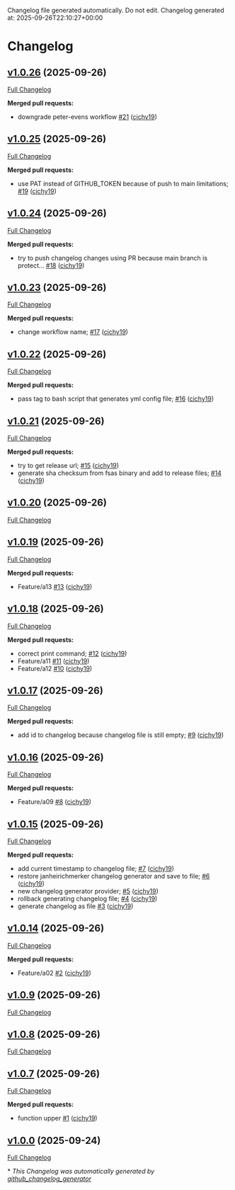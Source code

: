 Changelog file generated automatically. Do not edit.
Changelog generated at: 2025-09-26T22:10:27+00:00
# Changelog

## [v1.0.26](https://github.com/cichy19/gotestworkflow/tree/v1.0.26) (2025-09-26)

[Full Changelog](https://github.com/cichy19/gotestworkflow/compare/v1.0.25...v1.0.26)

**Merged pull requests:**

- downgrade peter-evens workflow [\#21](https://github.com/cichy19/gotestworkflow/pull/21) ([cichy19](https://github.com/cichy19))

## [v1.0.25](https://github.com/cichy19/gotestworkflow/tree/v1.0.25) (2025-09-26)

[Full Changelog](https://github.com/cichy19/gotestworkflow/compare/v1.0.24...v1.0.25)

**Merged pull requests:**

- use PAT instead of GITHUB\_TOKEN because of push to main limitations; [\#19](https://github.com/cichy19/gotestworkflow/pull/19) ([cichy19](https://github.com/cichy19))

## [v1.0.24](https://github.com/cichy19/gotestworkflow/tree/v1.0.24) (2025-09-26)

[Full Changelog](https://github.com/cichy19/gotestworkflow/compare/v1.0.23...v1.0.24)

**Merged pull requests:**

- try to push changelog changes using PR because main branch is protect… [\#18](https://github.com/cichy19/gotestworkflow/pull/18) ([cichy19](https://github.com/cichy19))

## [v1.0.23](https://github.com/cichy19/gotestworkflow/tree/v1.0.23) (2025-09-26)

[Full Changelog](https://github.com/cichy19/gotestworkflow/compare/v1.0.22...v1.0.23)

**Merged pull requests:**

- change workflow name; [\#17](https://github.com/cichy19/gotestworkflow/pull/17) ([cichy19](https://github.com/cichy19))

## [v1.0.22](https://github.com/cichy19/gotestworkflow/tree/v1.0.22) (2025-09-26)

[Full Changelog](https://github.com/cichy19/gotestworkflow/compare/v1.0.21...v1.0.22)

**Merged pull requests:**

- pass tag to bash script that generates yml config file; [\#16](https://github.com/cichy19/gotestworkflow/pull/16) ([cichy19](https://github.com/cichy19))

## [v1.0.21](https://github.com/cichy19/gotestworkflow/tree/v1.0.21) (2025-09-26)

[Full Changelog](https://github.com/cichy19/gotestworkflow/compare/v1.0.20...v1.0.21)

**Merged pull requests:**

- try to get release url; [\#15](https://github.com/cichy19/gotestworkflow/pull/15) ([cichy19](https://github.com/cichy19))
- generate sha checksum from fsas binary and add to release files; [\#14](https://github.com/cichy19/gotestworkflow/pull/14) ([cichy19](https://github.com/cichy19))

## [v1.0.20](https://github.com/cichy19/gotestworkflow/tree/v1.0.20) (2025-09-26)

[Full Changelog](https://github.com/cichy19/gotestworkflow/compare/v1.0.19...v1.0.20)

## [v1.0.19](https://github.com/cichy19/gotestworkflow/tree/v1.0.19) (2025-09-26)

[Full Changelog](https://github.com/cichy19/gotestworkflow/compare/v1.0.18...v1.0.19)

**Merged pull requests:**

- Feature/a13 [\#13](https://github.com/cichy19/gotestworkflow/pull/13) ([cichy19](https://github.com/cichy19))

## [v1.0.18](https://github.com/cichy19/gotestworkflow/tree/v1.0.18) (2025-09-26)

[Full Changelog](https://github.com/cichy19/gotestworkflow/compare/v1.0.17...v1.0.18)

**Merged pull requests:**

- correct print command; [\#12](https://github.com/cichy19/gotestworkflow/pull/12) ([cichy19](https://github.com/cichy19))
- Feature/a11 [\#11](https://github.com/cichy19/gotestworkflow/pull/11) ([cichy19](https://github.com/cichy19))
- Feature/a12 [\#10](https://github.com/cichy19/gotestworkflow/pull/10) ([cichy19](https://github.com/cichy19))

## [v1.0.17](https://github.com/cichy19/gotestworkflow/tree/v1.0.17) (2025-09-26)

[Full Changelog](https://github.com/cichy19/gotestworkflow/compare/v1.0.16...v1.0.17)

**Merged pull requests:**

- add id to changelog because changelog file is still empty; [\#9](https://github.com/cichy19/gotestworkflow/pull/9) ([cichy19](https://github.com/cichy19))

## [v1.0.16](https://github.com/cichy19/gotestworkflow/tree/v1.0.16) (2025-09-26)

[Full Changelog](https://github.com/cichy19/gotestworkflow/compare/v1.0.15...v1.0.16)

**Merged pull requests:**

- Feature/a09 [\#8](https://github.com/cichy19/gotestworkflow/pull/8) ([cichy19](https://github.com/cichy19))

## [v1.0.15](https://github.com/cichy19/gotestworkflow/tree/v1.0.15) (2025-09-26)

[Full Changelog](https://github.com/cichy19/gotestworkflow/compare/v1.0.14...v1.0.15)

**Merged pull requests:**

- add current timestamp to changelog file; [\#7](https://github.com/cichy19/gotestworkflow/pull/7) ([cichy19](https://github.com/cichy19))
- restore janheirichmerker changelog generator and save to file; [\#6](https://github.com/cichy19/gotestworkflow/pull/6) ([cichy19](https://github.com/cichy19))
- new changelog generator provider; [\#5](https://github.com/cichy19/gotestworkflow/pull/5) ([cichy19](https://github.com/cichy19))
- rollback generating changelog file; [\#4](https://github.com/cichy19/gotestworkflow/pull/4) ([cichy19](https://github.com/cichy19))
- generate changelog as file [\#3](https://github.com/cichy19/gotestworkflow/pull/3) ([cichy19](https://github.com/cichy19))

## [v1.0.14](https://github.com/cichy19/gotestworkflow/tree/v1.0.14) (2025-09-26)

[Full Changelog](https://github.com/cichy19/gotestworkflow/compare/v1.0.9...v1.0.14)

**Merged pull requests:**

- Feature/a02 [\#2](https://github.com/cichy19/gotestworkflow/pull/2) ([cichy19](https://github.com/cichy19))

## [v1.0.9](https://github.com/cichy19/gotestworkflow/tree/v1.0.9) (2025-09-26)

[Full Changelog](https://github.com/cichy19/gotestworkflow/compare/v1.0.8...v1.0.9)

## [v1.0.8](https://github.com/cichy19/gotestworkflow/tree/v1.0.8) (2025-09-26)

[Full Changelog](https://github.com/cichy19/gotestworkflow/compare/v1.0.7...v1.0.8)

## [v1.0.7](https://github.com/cichy19/gotestworkflow/tree/v1.0.7) (2025-09-26)

[Full Changelog](https://github.com/cichy19/gotestworkflow/compare/v1.0.0...v1.0.7)

**Merged pull requests:**

- function upper [\#1](https://github.com/cichy19/gotestworkflow/pull/1) ([cichy19](https://github.com/cichy19))

## [v1.0.0](https://github.com/cichy19/gotestworkflow/tree/v1.0.0) (2025-09-24)

[Full Changelog](https://github.com/cichy19/gotestworkflow/compare/06ea9dfb62a5f88aa6a1766592af75122cf44797...v1.0.0)



\* *This Changelog was automatically generated by [github_changelog_generator](https://github.com/github-changelog-generator/github-changelog-generator)*
